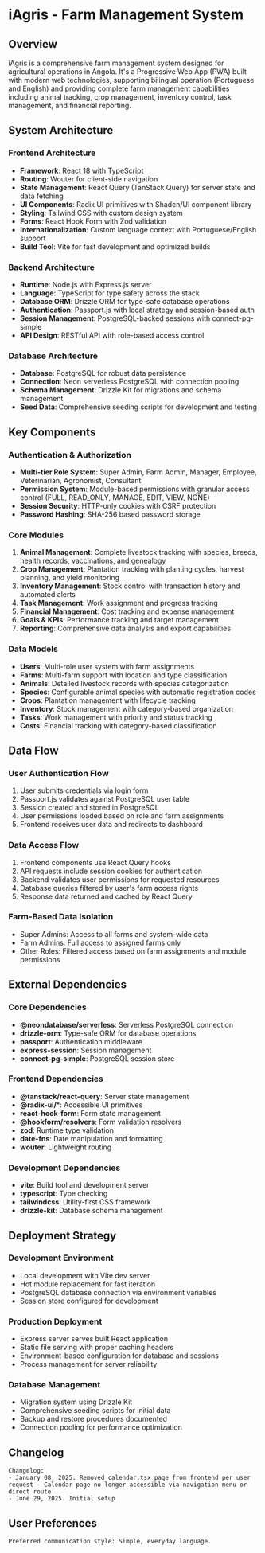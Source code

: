 # iAgris - Farm Management System

## Overview

iAgris is a comprehensive farm management system designed for agricultural operations in Angola. It's a Progressive Web App (PWA) built with modern web technologies, supporting bilingual operation (Portuguese and English) and providing complete farm management capabilities including animal tracking, crop management, inventory control, task management, and financial reporting.

## System Architecture

### Frontend Architecture
- **Framework**: React 18 with TypeScript
- **Routing**: Wouter for client-side navigation
- **State Management**: React Query (TanStack Query) for server state and data fetching
- **UI Components**: Radix UI primitives with Shadcn/UI component library
- **Styling**: Tailwind CSS with custom design system
- **Forms**: React Hook Form with Zod validation
- **Internationalization**: Custom language context with Portuguese/English support
- **Build Tool**: Vite for fast development and optimized builds

### Backend Architecture
- **Runtime**: Node.js with Express.js server
- **Language**: TypeScript for type safety across the stack
- **Database ORM**: Drizzle ORM for type-safe database operations
- **Authentication**: Passport.js with local strategy and session-based auth
- **Session Management**: PostgreSQL-backed sessions with connect-pg-simple
- **API Design**: RESTful API with role-based access control

### Database Architecture
- **Database**: PostgreSQL for robust data persistence
- **Connection**: Neon serverless PostgreSQL with connection pooling
- **Schema Management**: Drizzle Kit for migrations and schema management
- **Seed Data**: Comprehensive seeding scripts for development and testing

## Key Components

### Authentication & Authorization
- **Multi-tier Role System**: Super Admin, Farm Admin, Manager, Employee, Veterinarian, Agronomist, Consultant
- **Permission System**: Module-based permissions with granular access control (FULL, READ_ONLY, MANAGE, EDIT, VIEW, NONE)
- **Session Security**: HTTP-only cookies with CSRF protection
- **Password Hashing**: SHA-256 based password storage

### Core Modules
1. **Animal Management**: Complete livestock tracking with species, breeds, health records, vaccinations, and genealogy
2. **Crop Management**: Plantation tracking with planting cycles, harvest planning, and yield monitoring
3. **Inventory Management**: Stock control with transaction history and automated alerts
4. **Task Management**: Work assignment and progress tracking
5. **Financial Management**: Cost tracking and expense management
6. **Goals & KPIs**: Performance tracking and target management
7. **Reporting**: Comprehensive data analysis and export capabilities

### Data Models
- **Users**: Multi-role user system with farm assignments
- **Farms**: Multi-farm support with location and type classification
- **Animals**: Detailed livestock records with species categorization
- **Species**: Configurable animal species with automatic registration codes
- **Crops**: Plantation management with lifecycle tracking
- **Inventory**: Stock management with category-based organization
- **Tasks**: Work management with priority and status tracking
- **Costs**: Financial tracking with category-based classification

## Data Flow

### User Authentication Flow
1. User submits credentials via login form
2. Passport.js validates against PostgreSQL user table
3. Session created and stored in PostgreSQL
4. User permissions loaded based on role and farm assignments
5. Frontend receives user data and redirects to dashboard

### Data Access Flow
1. Frontend components use React Query hooks
2. API requests include session cookies for authentication
3. Backend validates user permissions for requested resources
4. Database queries filtered by user's farm access rights
5. Response data returned and cached by React Query

### Farm-Based Data Isolation
- Super Admins: Access to all farms and system-wide data
- Farm Admins: Full access to assigned farms only
- Other Roles: Filtered access based on farm assignments and module permissions

## External Dependencies

### Core Dependencies
- **@neondatabase/serverless**: Serverless PostgreSQL connection
- **drizzle-orm**: Type-safe ORM for database operations
- **passport**: Authentication middleware
- **express-session**: Session management
- **connect-pg-simple**: PostgreSQL session store

### Frontend Dependencies
- **@tanstack/react-query**: Server state management
- **@radix-ui/***: Accessible UI primitives
- **react-hook-form**: Form state management
- **@hookform/resolvers**: Form validation resolvers
- **zod**: Runtime type validation
- **date-fns**: Date manipulation and formatting
- **wouter**: Lightweight routing

### Development Dependencies
- **vite**: Build tool and development server
- **typescript**: Type checking
- **tailwindcss**: Utility-first CSS framework
- **drizzle-kit**: Database schema management

## Deployment Strategy

### Development Environment
- Local development with Vite dev server
- Hot module replacement for fast iteration
- PostgreSQL database connection via environment variables
- Session store configured for development

### Production Deployment
- Express server serves built React application
- Static file serving with proper caching headers
- Environment-based configuration for database and sessions
- Process management for server reliability

### Database Management
- Migration system using Drizzle Kit
- Comprehensive seeding scripts for initial data
- Backup and restore procedures documented
- Connection pooling for performance optimization

## Changelog

```
Changelog:
- January 08, 2025. Removed calendar.tsx page from frontend per user request - Calendar page no longer accessible via navigation menu or direct route
- June 29, 2025. Initial setup
```

## User Preferences

```
Preferred communication style: Simple, everyday language.
```